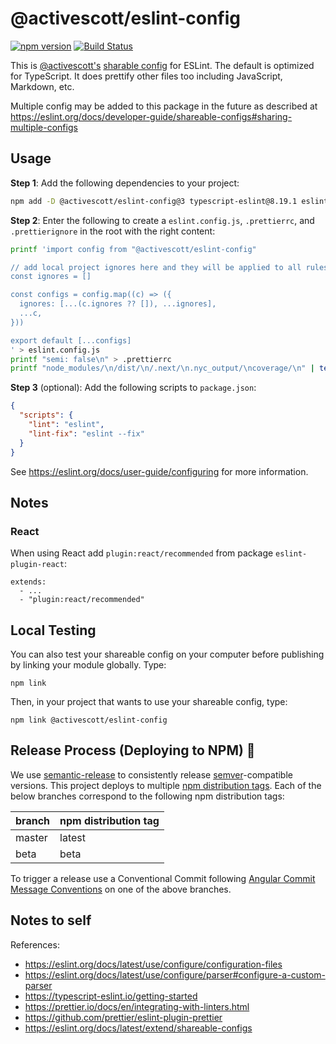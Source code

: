 # @activescott/eslint-config

[![npm version](https://badge.fury.io/js/%40activescott%2Feslint-config.svg)](https://www.npmjs.com/package/@activescott/eslint-config)
[![Build Status](https://github.com/activescott/eslint-config/workflows/main/badge.svg)](https://github.com/activescott/eslint-config/actions)

This is [@activescott's](https://github.com/activescott/) [sharable config](https://eslint.org/docs/developer-guide/shareable-configs) for ESLint. The default is optimized for TypeScript. It does prettify other files too including JavaScript, Markdown, etc.

Multiple config may be added to this package in the future as described at https://eslint.org/docs/developer-guide/shareable-configs#sharing-multiple-configs

## Usage

**Step 1**: Add the following dependencies to your project:

```sh
npm add -D @activescott/eslint-config@3 typescript-eslint@8.19.1 eslint-plugin-prettier@5.2.1 eslint-plugin-jest@28.10.0 @stylistic/eslint-plugin@2.12.1 eslint-config-prettier@9.1.0 eslint-plugin-unicorn@56.0.1
```

**Step 2**: Enter the following to create a `eslint.config.js`, `.prettierrc`, and `.prettierignore` in the root with the right content:

```sh
printf 'import config from "@activescott/eslint-config"

// add local project ignores here and they will be applied to all rules
const ignores = []

const configs = config.map((c) => ({
  ignores: [...(c.ignores ?? []), ...ignores],
  ...c,
}))

export default [...configs]
' > eslint.config.js
printf "semi: false\n" > .prettierrc
printf "node_modules/\n/dist/\n/.next/\n.nyc_output/\ncoverage/\n" | tee .prettierignore
```

**Step 3** (optional): Add the following scripts to `package.json`:

```json
{
  "scripts": {
    "lint": "eslint",
    "lint-fix": "eslint --fix"
  }
}
```

See https://eslint.org/docs/user-guide/configuring for more information.

## Notes

### React

When using React add `plugin:react/recommended` from package `eslint-plugin-react`:

```
extends:
  - ...
  - "plugin:react/recommended"
```

## Local Testing

You can also test your shareable config on your computer before publishing by linking your module globally. Type:

    npm link

Then, in your project that wants to use your shareable config, type:

    npm link @activescott/eslint-config

## Release Process (Deploying to NPM) 🚀

We use [semantic-release](https://github.com/semantic-release/semantic-release) to consistently release [semver](https://semver.org/)-compatible versions. This project deploys to multiple [npm distribution tags](https://docs.npmjs.com/cli/dist-tag). Each of the below branches correspond to the following npm distribution tags:

| branch | npm distribution tag |
| ------ | -------------------- |
| master | latest               |
| beta   | beta                 |

To trigger a release use a Conventional Commit following [Angular Commit Message Conventions](https://github.com/angular/angular.js/blob/master/DEVELOPERS.md#-git-commit-guidelines) on one of the above branches.

## Notes to self

References:

- https://eslint.org/docs/latest/use/configure/configuration-files
- https://eslint.org/docs/latest/use/configure/parser#configure-a-custom-parser
- https://typescript-eslint.io/getting-started
- https://prettier.io/docs/en/integrating-with-linters.html
- https://github.com/prettier/eslint-plugin-prettier
- https://eslint.org/docs/latest/extend/shareable-configs
